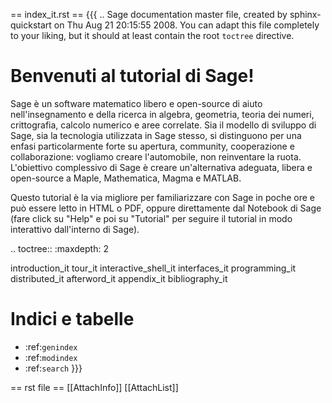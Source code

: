 == index_it.rst ==
{{{
.. Sage documentation master file, created by sphinx-quickstart on Thu Aug 21 20:15:55 2008.
   You can adapt this file completely to your liking, but it should at least
   contain the root `toctree` directive.

Benvenuti al tutorial di Sage!
================================

Sage è un software matematico libero e open-source di aiuto nell'insegnamento e 
della ricerca in algebra, geometria, teoria dei numeri, crittografia, calcolo 
numerico e aree correlate. Sia il modello di sviluppo di Sage, sia la tecnologia 
utilizzata in Sage stesso, si distinguono per una enfasi particolarmente forte 
su apertura, community, cooperazione e collaborazione: vogliamo creare 
l'automobile, non reinventare la ruota. L'obiettivo complessivo di Sage è creare 
un'alternativa adeguata, libera e open-source a Maple, Mathematica, Magma e 
MATLAB.

Questo tutorial è la via migliore per familiarizzare con Sage in poche ore e può 
essere letto in HTML o PDF, oppure direttamente dal Notebook di Sage (fare click 
su "Help" e poi su "Tutorial" per seguire il tutorial in modo interattivo 
dall'interno di Sage).


.. toctree::
   :maxdepth: 2

   introduction_it
   tour_it
   interactive_shell_it
   interfaces_it
   programming_it
   distributed_it
   afterword_it
   appendix_it
   bibliography_it

Indici e tabelle
==================

* :ref:`genindex`
* :ref:`modindex`
* :ref:`search`
}}}

== rst file ==
[[AttachInfo]]
[[AttachList]]
